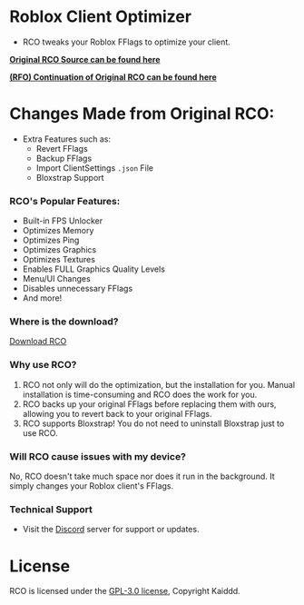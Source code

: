 # Roblox Client Optimizer
  - RCO tweaks your Roblox FFlags to optimize your client.

**[Original RCO Source can be found here](https://github.com/Kaiddd/roblox-client-optimizer-originalrepo)**

**[(RFO) Continuation of Original RCO can be found here](https://github.com/rbxflags/)**

# Changes Made from Original RCO:
- Extra Features such as:
    - Revert FFlags
    - Backup FFlags
    - Import ClientSettings ``.json`` File
    - Bloxstrap Support

### RCO's Popular Features:
- Built-in FPS Unlocker
- Optimizes Memory
- Optimizes Ping
- Optimizes Graphics
- Optimizes Textures
- Enables FULL Graphics Quality Levels
- Menu/UI Changes
- Disables unnecessary FFlags
- And more!

<!---### Preview:
![image](https://imagedelivery.net/a5r9Tc1KZUombyb_AZ4nqA/d21915d4-9a3f-45e5-2a3b-50bb1d683a00/hd)
--->

### Where is the download?
  [Download RCO](https://github.com/o5u3/Roblox-Client-Optimizer/releases/tag/RCO)

### Why use RCO?
  1. RCO not only will do the optimization, but the installation for you. Manual installation is time-consuming and RCO does the work for you.
  2. RCO backs up your original FFlags before replacing them with ours, allowing you to revert back to your original FFlags.
  3. RCO supports Bloxstrap! You do not need to uninstall Bloxstrap just to use RCO.

### Will RCO cause issues with my device?
  No, RCO doesn't take much space nor does it run in the background. It simply changes your Roblox client's FFlags.

### Technical Support
- Visit the [Discord](https://discord.gg/CZUfHYHtZr) server for support or updates.


# License
RCO is licensed under the [GPL-3.0 license](LICENSE.md), Copyright Kaiddd.
